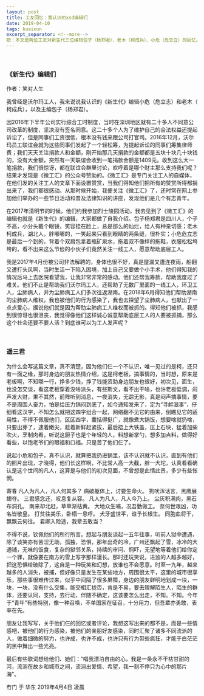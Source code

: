 ```yaml
---
layout: post
title: 工友回忆：我认识的xsd编辑们 
date: 2019-04-10
tags: kuaixun
excerpt_separator: <!--more-->
按：本文是两位工友对新生代三位编辑包子（杨郑君）、老木（柯成兵）、小危（危志立）的回忆。三位真心关注工人权益、为工人发声的有志青年被捕，也让他们义愤填膺：“像他们这样诚心诚意帮助底层工人的人要被抓捕，那么这个社会还要不要人活？到底谁可以为工人发声呢？”
---
```

<br>
<h3>《新生代》编辑们</h3>

作者：笑对人生

我曾经是沃尔玛工人，我来说说我认识的《新生代》编辑小危（危立志）和老木（ 柯成兵），以及主编包子（杨郑君）。

因2016年下半年公司实行综合工时制度，当时在深圳地区就有二十多人不同意公司改革的制度，坚决没有签名同意。这二十多个人为了维护自己的合法权益还提起诉讼了，但是同事们工资很低，根本没有钱来跟公司打官司。2016年12月，沃尔玛员工联谊会就为这些同事们发起了一个轻松筹，为提起诉讼的同事们筹集律师费；我们天天关注捐款人和金额，刚开始那几天捐款的金额都是五块十块几十块钱的，没有大金额，突然有一天联谊会收到一笔捐款金额是1409元。收到这么大一笔捐款，我们很惊讶，都在联谊会群里讨论，欢呼着是哪个财主那么支持我们呢？结果才发现是《微工汇》的公众号赞助的。《微工汇》是专门关注工人的自媒体，在他们发的关注工人的文章下面设置赞赏，当我们得知他们把所有的赞赏所得都捐出来了，我们都很感动。从那时候开始，我便关注《微工汇》了，还时常在网上参加他们举办的一些节日活动和普及法律知识的讲座，发现他们是几个有志青年。

在2017年清明节的时候，他们约我参加烈士陵园活动，我去见到了《微工汇》的编辑也就是《新生代》的编辑，大家都做了自我介绍。包子杨郑君是四川人，个子不高，小分头戴个眼镜，笑容挂在脸上，总是那么的灿烂，给人有种亲切感；老木柯成兵，湖北人，胖嘟嘟的，一笑起来只看到眼睛的两条缝，很朴实；小危危立志是最后一个到的，背着个双肩包拿着瓶矿泉水，拖着双不像样的拖鞋，衣服松松垮垮的，看不出来这么节俭的小伙子们竟然关注一线工人，愿意帮助底层工人。

我是2017年4月份被公司非法解聘的，身体也很不好，真是屋漏又遭连夜雨，船翻又遭打头风啊，当时生活一下陷入困境，加上自己又要做个小手术，他们得知我的情况后马上去医院看望我，让我非常非常的感动。他们还帮我筹款，帮助我度过了难关。他们不止是帮助我们沃尔玛工人，还帮助了无数厂里面的一线工人，环卫工人，尘肺病人，并为尘肺病工人们多次往返湖南。在2018年6月得知他们帮助湖南的尘肺病人维权，我也被他们的行为感染了，我也去探望了尘肺病人，也献出了一点点爱心，据说他们就是因为帮助尘肺病工人维权而被抓的。得知他们被抓，我感到很惊讶也很沮丧，我觉得像他们这样诚心诚意帮助底层工人的人要被抓捕，那么这个社会还要不要人活？到底谁可以为工人发声呢？

<br>
<h3>遥三君</h3>

为什么会写这篇文章，真不清楚，因为他们仨一个不认识，唯一见过的是柯，还只有一面之缘，那时身边的朋友热情介绍，这是柯老板，搞事情的，当时想，原来是老板啊，不知哪一行，挣多少钱，挣了钱能资助身边朋友也很好，初次见，面生，也没怎交谈，看这老板穿着没啥派头，有些斯文，看不出干啥，也许老板低调，闷声发大财，果不其然，前阵听到消息，一夜消失，无踪无影，真是闷声搞事情，要不是周围人奋力，怕是给压力锅闷到底了，如今通知发来了，定为“寻衅滋事”，仔细看这汉字，不知怎么就把这四字组合一起，网络翻不见它的由来，倒瞧见它的适用性，不得不佩服他们，区区四字，囊括得挺广，就像煮大锅饭，想要啥就扔啥，只要出芽了，逮着嫩尖，趁着新鲜赶紧拔，最后捂上大铁盖，压上石块，猛着加柴吹火，烹制肉肴，听说这厨子也是个年轻的人，料想新掌勺，想多加点料，做得好看些，以饱老爷们的眼福和口福。只是苦了他们仨了。

说起小危和包子，真不认识，就算把我扔进锅里，该不认识就不认识，直到有他们的照片出现，才晓得，他们长这样啊，不比常人高一大截，胖一大坨，认真看看确认是这个世间的凡人，这算是与他们的初次见面，不曾想是此情此景，多少有些怅惘。

寄春
凡人为凡人，凡人何其多？
病破躯体上，讨要生命火。
狗吠浑话言，黑鹰展翅夺。
三君感念还，叹息复从容。
凡人为凡人，凡人今乃上。
尘灰积满肉，黑石布洞孔。
南来却北赶，草草渐枯黄。
大地众生哺，况吾勤做工。
奈何世艰凶，功名皆敬皇。
打贫往美乐，卧榻一息呼。
犬牙盛世平，谁予长根生。
同胞血将干，飘飘云何往。
君卿入险途，我辈去敢当？

不得不说，钦佩他们的所行所言。想起与朋友谈起一五年往事，听前人狱中遭遇，除了谈笑亦有苦涩无助，孤独，恐惧，那年出奇的冷，广州还飘起了雪，冰冷的大通铺，无味的饭食，复杂的狱邻关系，持续的审问、恫吓，无望地等着他们给你定一个罪，就像要在南方的雪上写字那样漫长。那时还玩笑说，进监的人越多越好，把这恐惧给破除了，这自是一种玩笑和幻想，放谁也不会愿意。时至一九年，越来越多的人消失，被捕，但好像只是发生在某些地方，周围很太平，这里的城市很享乐，那些事很难传过来，似乎中间隔了很多屏障，身边的朋友鲜明地划成一块，一块，一块，没有什么交集，能交相汇拢否，肯是不易，要去理解陌生人，陌生的群体，还要认同，支持，去行动，伴随不确定，这该要怎么出走，不知。不知。今年于“青年”有些特别，像一种召唤，不单国家在征召，十分用力，但吾辈亦勇敢，表率在先。

朋友让我写写，关于他们仨的回忆或者评论，我想这写出来的都不是，而是一些情感吧，被他们的行为感染，被他们的亲朋好友感染，同时汇聚了诸多不同流派的人，做着细微的努力，也许成，也许不成，也许只有行为带些疯狂，才能于白茫茫的黑中舞出一些光亮。

最后有些歌词想给他们、她们：“唱我漂泊自由的心，我是一条永不干枯甘甜的河，流淌在故乡和城市之间，流淌出爱情、希望，我一刻不停只为心中的那片海”。

冇门 于 华东
2019年4月4日 凌晨
